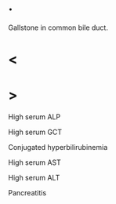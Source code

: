 # .

Gallstone in common bile duct.

# <

# >

High serum ALP

High serum GCT

Conjugated hyperbilirubinemia

High serum AST

High serum ALT

Pancreatitis
